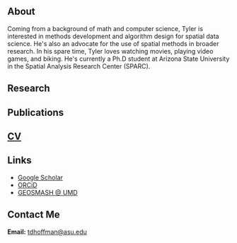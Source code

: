 ## About
Coming from a background of math and computer science, Tyler is interested in methods development and algorithm design for spatial data science. He's also an advocate for the use of spatial methods in broader research. In his spare time, Tyler loves watching movies, playing video games, and biking. He's currently a Ph.D student at Arizona State University in the Spatial Analysis Research Center (SPARC). 

## Research


## Publications


## [CV](doc/cv.pdf)

## Links
- [Google Scholar](https://scholar.google.com/citations?hl=en&user=2LWJlLMAAAAJ)
- [ORCiD](https://orcid.org/0000-0002-0012-3794)
- [GEOSMASH @ UMD](example.com)

## Contact Me
**Email:** [tdhoffman@asu.edu](mailto:tdhoffman@asu.edu)
